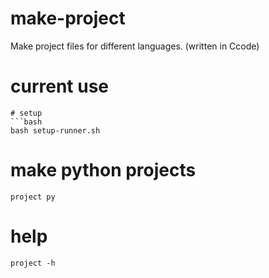 # make-project
Make project files for different languages. (written in Ccode)
# current use
```
# setup
```bash
bash setup-runner.sh
```
# make python projects
```
project py
```
# help
```
project -h
```
